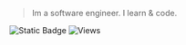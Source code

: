 > Im a software engineer. I learn & code. 

![Static Badge](https://img.shields.io/badge/gautamshetty.com-grey?style=flat-square&logo=Hugo&logoColor=lime&link=https%3A%2F%2Fwww.gautamshetty.com%2Fen%2F)
![Views](https://komarev.com/ghpvc/?username=gautam-shetty&color=32CD32&style=flat-square&label=Views&abbreviated=true)
